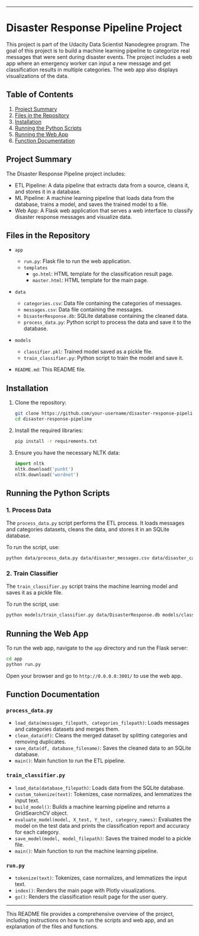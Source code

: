 
---

# Disaster Response Pipeline Project

This project is part of the Udacity Data Scientist Nanodegree program. The goal of this project is to build a machine learning pipeline to categorize real messages that were sent during disaster events. The project includes a web app where an emergency worker can input a new message and get classification results in multiple categories. The web app also displays visualizations of the data.

## Table of Contents

1. [Project Summary](#project-summary)
2. [Files in the Repository](#files-in-the-repository)
3. [Installation](#installation)
4. [Running the Python Scripts](#running-the-python-scripts)
5. [Running the Web App](#running-the-web-app)
6. [Function Documentation](#function-documentation)

## Project Summary

The Disaster Response Pipeline project includes:
- ETL Pipeline: A data pipeline that extracts data from a source, cleans it, and stores it in a database.
- ML Pipeline: A machine learning pipeline that loads data from the database, trains a model, and saves the trained model to a file.
- Web App: A Flask web application that serves a web interface to classify disaster response messages and visualize data.

## Files in the Repository

- `app`
  - `run.py`: Flask file to run the web application.
  - `templates`
    - `go.html`: HTML template for the classification result page.
    - `master.html`: HTML template for the main page.

- `data`
  - `categories.csv`: Data file containing the categories of messages.
  - `messages.csv`: Data file containing the messages.
  - `DisasterResponse.db`: SQLite database containing the cleaned data.
  - `process_data.py`: Python script to process the data and save it to the database.

- `models`
  - `classifier.pkl`: Trained model saved as a pickle file.
  - `train_classifier.py`: Python script to train the model and save it.

- `README.md`: This README file.

## Installation

1. Clone the repository:
    ```sh
    git clone https://github.com/your-username/disaster-response-pipeline
    cd disaster-response-pipeline
    ```

2. Install the required libraries:
    ```sh
    pip install -r requirements.txt
    ```

3. Ensure you have the necessary NLTK data:
    ```python
    import nltk
    nltk.download('punkt')
    nltk.download('wordnet')
    ```

## Running the Python Scripts

### 1. Process Data

The `process_data.py` script performs the ETL process. It loads messages and categories datasets, cleans the data, and stores it in an SQLite database.

To run the script, use:
```sh
python data/process_data.py data/disaster_messages.csv data/disaster_categories.csv data/DisasterResponse.db
```

### 2. Train Classifier

The `train_classifier.py` script trains the machine learning model and saves it as a pickle file.

To run the script, use:
```sh
python models/train_classifier.py data/DisasterResponse.db models/classifier.pkl
```

## Running the Web App

To run the web app, navigate to the `app` directory and run the Flask server:
```sh
cd app
python run.py
```

Open your browser and go to `http://0.0.0.0:3001/` to use the web app.

## Function Documentation

### `process_data.py`

- `load_data(messages_filepath, categories_filepath)`: Loads messages and categories datasets and merges them.
- `clean_data(df)`: Cleans the merged dataset by splitting categories and removing duplicates.
- `save_data(df, database_filename)`: Saves the cleaned data to an SQLite database.
- `main()`: Main function to run the ETL pipeline.

### `train_classifier.py`

- `load_data(database_filepath)`: Loads data from the SQLite database.
- `custom_tokenize(text)`: Tokenizes, case normalizes, and lemmatizes the input text.
- `build_model()`: Builds a machine learning pipeline and returns a GridSearchCV object.
- `evaluate_model(model, X_test, Y_test, category_names)`: Evaluates the model on the test data and prints the classification report and accuracy for each category.
- `save_model(model, model_filepath)`: Saves the trained model to a pickle file.
- `main()`: Main function to run the machine learning pipeline.

### `run.py`

- `tokenize(text)`: Tokenizes, case normalizes, and lemmatizes the input text.
- `index()`: Renders the main page with Plotly visualizations.
- `go()`: Renders the classification result page for the user query.

---

This README file provides a comprehensive overview of the project, including instructions on how to run the scripts and web app, and an explanation of the files and functions.
